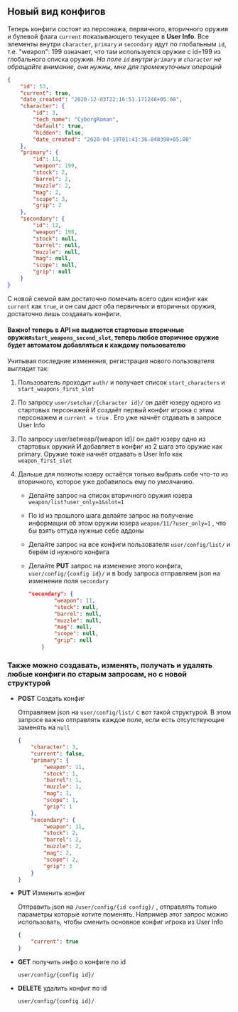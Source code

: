 ## Новый вид конфигов

Теперь конфиги состоят из персонажа, первичного, вторичного оружия и булевой флага `current` показывающего текущее в **User Info**. Все элементы внутри `character`, `primary` и `secondary` идут по глобальным `id`, т.е. "weapon": 199 означает, что там используется оружие с id=199 из глобального списка оружия. *На поле `id` внутри `primary` и `character` не обращайте внимание, они нужны, мне для промежуточных операций*

```json
{
    "id": 53,
    "current": true,
    "date_created": "2020-12-03T22:16:51.171248+05:00",
    "character": {
        "id": 3,
        "tech_name": "CyborgRoman",
        "default": true,
        "hidden": false,
        "date_created": "2020-04-19T01:41:36.848390+05:00"
    },
    "primary": {
        "id": 11,
        "weapon": 199,
        "stock": 2,
        "barrel": 2,
        "muzzle": 2,
        "mag": 2,
        "scope": 3,
        "grip": 2
    },
    "secondary": {
        "id": 12,
        "weapon": 198,
        "stock": null,
        "barrel": null,
        "muzzle": null,
        "mag": null,
        "scope": null,
        "grip": null
    }
}
```

С новой схемой вам достаточно помечать всего один конфиг как `current` как `true`, и он сам даст оба первичных и вторичных оружия, достаточно лишь создавать конфиги.



#### Важно! теперь в API не выдаются стартовые вторичные оружия`start_weapons_second_slot`, теперь любое вторичное оружие будет автоматом добавляться к каждому пользователю



Учитывая последние изменения, регистрация нового пользователя выглядит так:

1. Пользователь проходит `auth/` и получает список `start_characters` и `start_weapons_first_slot`

2. По запросу `user/setchar/{character id}/` он даёт юзеру одного из стартовых персонажей И создаёт первый конфиг игрока с этим персонажем и `current = true` . Его уже начнёт отдавать в запросе User Info

3. По запросу user/setweap/{weapon id}/ он даёт юзеру одно из стартовых оружий И добавляет в конфиг из 2 шага это оружие как primary. Оружие тоже начнёт отдавать в User Info как `weapon_first_slot`

4. Дальше для полноты юзеру остаётся только выбрать себе что-то из вторичного, которое уже добавилось ему по умолчанию.

   - Делайте запрос на  список вторичного оружия юзера `weapon/list?user_only=1&slot=1` 

   - По id из прошлого шага делайте запрос на получение информации об этом оружии юзера `weapon/11/?user_only=1` , что бы взять оттуда нужные себе аддоны

   - Делайте запрос на все конфиги пользователя `user/config/list/` и берём id нужного конфига

   - Делайте **PUT** запрос на изменение этого конфига, `user/config/{config id}/` и в body запроса отправляем json на изменение поля `secondary`

     ```json
     "secondary": {
             "weapon": 11,
             "stock": null,
             "barrel": null,
             "muzzle": null,
             "mag": null,
             "scope": null,
             "grip": null
         }
     ```

### Также можно создавать, изменять, получать и удалять любые конфиги по старым запросам, но с новой структурой

+ **POST** Создать конфиг

  Отправляем json на `user/config/list/` с вот такой структурой. В этом запросе важно отправлять каждое поле, если есть отсутствующие заменять на `null` 

  ```json
  {
      "character": 3,
      "current": false,
      "primary": {
          "weapon": 11,
          "stock": 1,
          "barrel": 1,
          "muzzle": 1,
          "mag": 1,
          "scope": 1,
          "grip": 1
      },
      "secondary": {
          "weapon": 11,
          "stock": 2,
          "barrel": 2,
          "muzzle": 2,
          "mag": 2,
          "scope": 2,
          "grip": 3
      }
  }
  ```

+ **PUT** Изменить конфиг

  Отправить json на `/user/config/{id config}/` , отправлять только параметры которые хотите поменять. Например этот запрос можно использовать, чтобы сменить основное конфиг игрока из User Info

  ```json
  {
      "current": true
  }
  ```

+ **GET** получить инфо о конфиге по id

  `user/config/{config id}/`

+ **DELETE** удалить конфиг по id

  `user/config/{config id}/`